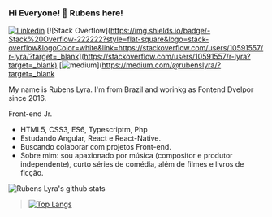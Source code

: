 ### Hi Everyone! 👋 Rubens here!


[![Linkedin](https://img.shields.io/badge/-LinkedIn-222222?style=flat-square&logo=Linkedin&logoColor=white&link=https://www.linkedin.com/in/rubenslyra/?target=_blank)](https://www.linkedin.com/in/rubenslyra/?target=_blank)
[![Stack Overflow](https://img.shields.io/badge/-Stack%20Overflow-222222?style=flat-square&logo=stack-overflow&logoColor=white&link=https://stackoverflow.com/users/10591557/r-lyra/?target=_blank](https://stackoverflow.com/users/10591557/r-lyra?target=_blank)
[![medium](https://aleen42.github.io/badges/src/medium.svg)](https://medium.com/@rubenslyra/?target=_blank

My name is Rubens Lyra. I'm from Brazil and worinkg as Fontend Dvelpor since 2016.

Front-end Jr.
- HTML5, CSS3, ES6, Typescriptm, Php
- Estudando Angular, React e React-Native.
- Buscando colaborar com projetos Front-end.
- Sobre mim: sou apaxionado por música (compositor e produtor independente), curto séries de comédia, além de filmes e livros de ficção.

<!--
[![GitHub followers](https://img.shields.io/github/followers/EngincanV.svg?style=social&label=Follow&maxAge=2592000)](https://github.com/rvlyra?tab=followers)
-->

![Rubens Lyra's github stats](https://github-readme-stats.vercel.app/api?username=rvlyra&show_icons=true&theme=vue-dark)

> [![Top Langs](https://github-readme-stats.vercel.app/api/top-langs/?username=rvlyra&layout=compact)](https://github.com/anuraghazra/github-readme-stats)


<!--
**💼 Currently working as:** Software Engineering Intern at <a href="https://volosoft.com/" target="_blank"><b>Volosoft</b></a>

**👨🏻‍💻 Currently working on:** 

<code><a href="https://github.com/dotnet/core" target="_blank"><img height="50" src="https://www.vectorlogo.zone/logos/dotnet/dotnet-ar21.svg"></a></code>
<code><a href="https://www.javascript.com/" target="_blank"><img height="50" src="https://www.vectorlogo.zone/logos/javascript/javascript-horizontal.svg"></a></code>
<code><a href="https://microservices.io/" target="_blank"><img height="50" src="https://comunytek.com/wp-content/uploads/2017/03/Microservices.png"></a></code>
<code><a href="https://reactjs.org/" target="_blank"><img height="50" src="https://www.vectorlogo.zone/logos/reactjs/reactjs-ar21.svg"></a></code>
-->



<!--
![EngincanV's github stats](https://github-readme-stats.vercel.app/api?username=EngincanV&show_icons=true&line_height=30)

🌱 Learning all about **Open Source**

⭐️ From [EngincanV](https://github.com/EngincanV)

**rubenslyra/rubenslyra** is a ✨ _special_ ✨ repository because its `README.md` (this file) appears on your GitHub profile.

Here are some ideas to get you started:

- 🔭 I’m currently working on ...
- 🌱 I’m currently learning ...
- 👯 I’m looking to collaborate on ...
- 🤔 I’m looking for help with ...
- 💬 Ask me about ...
- 📫 How to reach me: ...
- 😄 Pronouns: ...
- ⚡ Fun fact: ...
-->   



<!--
**rvlyra/rvlyra** is a ✨ _special_ ✨ repository because its `README.md` (this file) appears on your GitHub profile.

Here are some ideas to get you started:

- 🔭 I’m currently working on ...
- 🌱 I’m currently learning ...
- 👯 I’m looking to collaborate on ...
- 🤔 I’m looking for help with ...
- 💬 Ask me about ...
- 📫 How to reach me: ...
- 😄 Pronouns: ...
- ⚡ Fun fact: ...
-->
